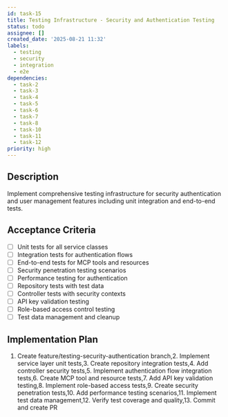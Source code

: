 ```yaml
---
id: task-15
title: Testing Infrastructure - Security and Authentication Testing
status: todo
assignee: []
created_date: '2025-08-21 11:32'
labels:
  - testing
  - security
  - integration
  - e2e
dependencies:
  - task-2
  - task-3
  - task-4
  - task-5
  - task-6
  - task-7
  - task-8
  - task-10
  - task-11
  - task-12
priority: high
---
```


## Description

Implement comprehensive testing infrastructure for security authentication and user management features including unit integration and end-to-end tests.

## Acceptance Criteria

- [ ] Unit tests for all service classes
- [ ] Integration tests for authentication flows
- [ ] End-to-end tests for MCP tools and resources
- [ ] Security penetration testing scenarios
- [ ] Performance testing for authentication
- [ ] Repository tests with test data
- [ ] Controller tests with security contexts
- [ ] API key validation testing
- [ ] Role-based access control testing
- [ ] Test data management and cleanup

## Implementation Plan

1. Create feature/testing-security-authentication branch,2. Implement service layer unit tests,3. Create repository integration tests,4. Add controller security tests,5. Implement authentication flow integration tests,6. Create MCP tool and resource tests,7. Add API key validation testing,8. Implement role-based access tests,9. Create security penetration tests,10. Add performance testing scenarios,11. Implement test data management,12. Verify test coverage and quality,13. Commit and create PR
